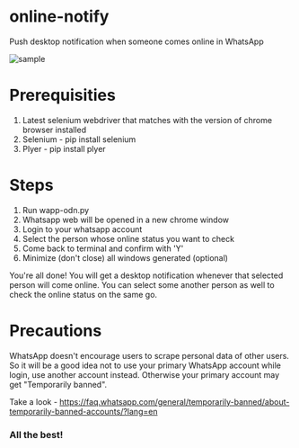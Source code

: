 # online-notify
Push desktop notification when someone comes online in WhatsApp

![sample](https://user-images.githubusercontent.com/100990020/156877847-5184382c-ab1b-4d3f-94ef-5c2b4aad8526.PNG)

# Prerequisities
1. Latest selenium webdriver that matches with the version of chrome browser installed
2. Selenium - pip install selenium
3. Plyer - pip install plyer

# Steps
1. Run wapp-odn.py
2. Whatsapp web will be opened in a new chrome window
3. Login to your whatsapp account
4. Select the person whose online status you want to check
5. Come back to terminal and confirm with 'Y'
6. Minimize (don't close) all windows generated (optional)

You're all done! You will get a desktop notification whenever that selected person will come online. You can select some another person as well to check the online status on the same go.

# Precautions

WhatsApp doesn't encourage users to scrape personal data of other users. So it will be a good idea not to use your primary WhatsApp account while login, use another account instead. Otherwise your primary account may get "Temporarily banned".

Take a look - https://faq.whatsapp.com/general/temporarily-banned/about-temporarily-banned-accounts/?lang=en

### All the best!
